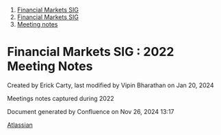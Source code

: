 1. [Financial Markets SIG](index.html)
2. [Financial Markets SIG](Financial-Markets-SIG_20545549.html)
3. [Meeting notes](Meeting-notes_20558268.html)

# Financial Markets SIG : 2022 Meeting Notes

Created by Erick Carty, last modified by Vipin Bharathan on Jan 20, 2024

Meetings notes captured during 2022

Document generated by Confluence on Nov 26, 2024 13:17

[Atlassian](http://www.atlassian.com/)
